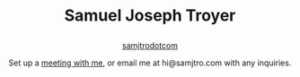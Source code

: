 # <p align="center">Samuel Joseph Troyer</p>

<p align="center"><a href="samjtro.com">samjtrodotcom</a></p>
<p align="center">Set up a <a href="https://calendly.com/samjtro/meet">meeting with me</a>, or email me at hi@samjtro.com with any inquiries.</p>
